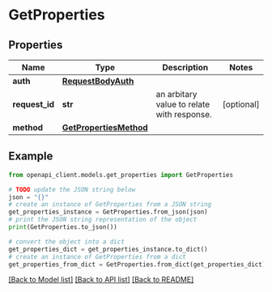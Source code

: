 # GetProperties


## Properties

Name | Type | Description | Notes
------------ | ------------- | ------------- | -------------
**auth** | [**RequestBodyAuth**](RequestBodyAuth.md) |  | 
**request_id** | **str** | an arbitary value to relate with response. | [optional] 
**method** | [**GetPropertiesMethod**](GetPropertiesMethod.md) |  | 

## Example

```python
from openapi_client.models.get_properties import GetProperties

# TODO update the JSON string below
json = "{}"
# create an instance of GetProperties from a JSON string
get_properties_instance = GetProperties.from_json(json)
# print the JSON string representation of the object
print(GetProperties.to_json())

# convert the object into a dict
get_properties_dict = get_properties_instance.to_dict()
# create an instance of GetProperties from a dict
get_properties_from_dict = GetProperties.from_dict(get_properties_dict)
```
[[Back to Model list]](../README.md#documentation-for-models) [[Back to API list]](../README.md#documentation-for-api-endpoints) [[Back to README]](../README.md)


